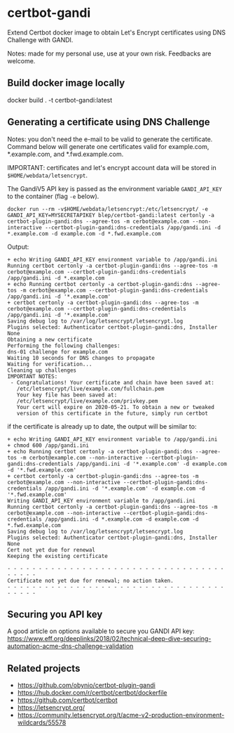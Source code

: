 # certbot-gandi
Extend Certbot docker image to obtain Let's Encrypt certificates using DNS Challenge with GANDI.

Notes: made for my personal use, use at your own risk. Feedbacks are welcome.

## Build docker image locally

docker build . -t certbot-gandi:latest

## Generating a certificate using DNS Challenge

Notes: you don't need the e-mail to be valid to generate the certificate. Command below will generate one certificates valid for example.com, *.example.com, and *.fwd.example.com.

IMPORTANT: certificates and let's encrypt account data will be stored in `$HOME/webdata/letsencrypt`.

The GandiV5 API key is passed as the environment variable `GANDI_API_KEY` to the container (flag `-e` below).

```
docker run --rm -v$HOME/webdata/letsencrypt:/etc/letsencrypt/ -e GANDI_API_KEY=MYSECRETAPIKEY blep/certbot-gandi:latest certonly -a certbot-plugin-gandi:dns --agree-tos -m cerbot@example.com --non-interactive --certbot-plugin-gandi:dns-credentials /app/gandi.ini -d *.example.com -d example.com -d *.fwd.example.com
```

Output:
``` 
+ echo Writing GANDI_API_KEY environment variable to /app/gandi.ini
Running certbot certonly -a certbot-plugin-gandi:dns --agree-tos -m cerbot@example.com --certbot-plugin-gandi:dns-credentials /app/gandi.ini -d *.example.com
+ echo Running certbot certonly -a certbot-plugin-gandi:dns --agree-tos -m cerbot@example.com --certbot-plugin-gandi:dns-credentials /app/gandi.ini -d '*.example.com'
+ certbot certonly -a certbot-plugin-gandi:dns --agree-tos -m cerbot@example.com --certbot-plugin-gandi:dns-credentials /app/gandi.ini -d '*.example.com'
Saving debug log to /var/log/letsencrypt/letsencrypt.log
Plugins selected: Authenticator certbot-plugin-gandi:dns, Installer None
Obtaining a new certificate
Performing the following challenges:
dns-01 challenge for example.com
Waiting 10 seconds for DNS changes to propagate
Waiting for verification...
Cleaning up challenges
IMPORTANT NOTES:
 - Congratulations! Your certificate and chain have been saved at:
   /etc/letsencrypt/live/example.com/fullchain.pem
   Your key file has been saved at:
   /etc/letsencrypt/live/example.com/privkey.pem
   Your cert will expire on 2020-05-21. To obtain a new or tweaked
   version of this certificate in the future, simply run certbot
``` 

if the certificate is already up to date, the output will be similar to:
```
+ echo Writing GANDI_API_KEY environment variable to /app/gandi.ini
+ chmod 600 /app/gandi.ini
+ echo Running certbot certonly -a certbot-plugin-gandi:dns --agree-tos -m cerbot@example.com --non-interactive --certbot-plugin-gandi:dns-credentials /app/gandi.ini -d '*.example.com' -d example.com -d '*.fwd.example.com'
+ certbot certonly -a certbot-plugin-gandi:dns --agree-tos -m cerbot@example.com --non-interactive --certbot-plugin-gandi:dns-credentials /app/gandi.ini -d '*.example.com' -d example.com -d '*.fwd.example.com'
Writing GANDI_API_KEY environment variable to /app/gandi.ini
Running certbot certonly -a certbot-plugin-gandi:dns --agree-tos -m cerbot@example.com --non-interactive --certbot-plugin-gandi:dns-credentials /app/gandi.ini -d *.example.com -d example.com -d *.fwd.example.com
Saving debug log to /var/log/letsencrypt/letsencrypt.log
Plugins selected: Authenticator certbot-plugin-gandi:dns, Installer None
Cert not yet due for renewal
Keeping the existing certificate

- - - - - - - - - - - - - - - - - - - - - - - - - - - - - - - - - - - - - - - -
Certificate not yet due for renewal; no action taken.
- - - - - - - - - - - - - - - - - - - - - - - - - - - - - - - - - - - - - - - -
```

## Securing you API key

A good article on options available to secure you GANDI API key:
https://www.eff.org/deeplinks/2018/02/technical-deep-dive-securing-automation-acme-dns-challenge-validation

## Related projects

- https://github.com/obynio/certbot-plugin-gandi
- https://hub.docker.com/r/certbot/certbot/dockerfile
- https://github.com/certbot/certbot
- https://letsencrypt.org/
- https://community.letsencrypt.org/t/acme-v2-production-environment-wildcards/55578

